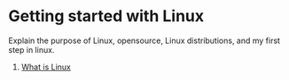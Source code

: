 # Getting started with Linux
Explain the purpose of Linux, opensource, Linux distributions, and my first step in linux.

1. [What is Linux](chapters/1-what-is-linux.md)